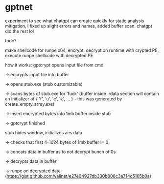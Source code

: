 # gptnet
experiment to see what chatgpt can create quickly for static analysis mitigation, i fixed up slight errors and names, added buffer scan. chatgpt did the rest lol

todo?

make shellcode for runpe x64, encrypt, decrypt on runtime with crypted PE, execute runpe shellcode with decrypted PE



how it works:
gptcrypt opens input file from cmd

-> encrypts input file into buffer

-> opens stub.exe (stub customizable)

-> scans bytes of stub.exe for 'fuck' (buffer inside .rdata section will contain an initializer of { 'f', 'u', 'c', 'k', ... } - this was generated by create_empty_array.exe)

-> insert encrypted bytes into 1mb buffer inside stub

-> gptcrypt finished

stub hides window, initializes aes data

-> checks that first 4-1024 bytes of 1mb buffer != 0

-> concats data in buffer as to not decrypt bunch of 0s

-> decrypts data in buffer

-> runpe on decrypted data (https://gist.github.com/valinet/e27e64927db330b808c3a714c5165b0a)

